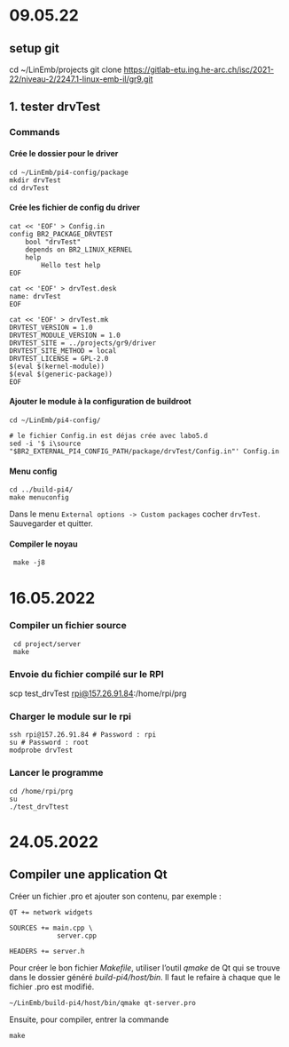 # 09.05.22

## setup git

cd ~/LinEmb/projects
git clone https://gitlab-etu.ing.he-arc.ch/isc/2021-22/niveau-2/2247.1-linux-emb-il/gr9.git

## 1. tester drvTest

### Commands

#### Crée le dossier pour le driver

```shell
cd ~/LinEmb/pi4-config/package
mkdir drvTest
cd drvTest
```

#### Crée les fichier de config du driver

```shell
cat << 'EOF' > Config.in
config BR2_PACKAGE_DRVTEST
    bool "drvTest"
    depends on BR2_LINUX_KERNEL
    help
        Hello test help
EOF

cat << 'EOF' > drvTest.desk
name: drvTest
EOF

cat << 'EOF' > drvTest.mk
DRVTEST_VERSION = 1.0
DRVTEST_MODULE_VERSION = 1.0
DRVTEST_SITE = ../projects/gr9/driver
DRVTEST_SITE_METHOD = local
DRVTEST_LICENSE = GPL-2.0
$(eval $(kernel-module))
$(eval $(generic-package))
EOF
```

#### Ajouter le module à la configuration de buildroot

```shell
cd ~/LinEmb/pi4-config/

# le fichier Config.in est déjas crée avec labo5.d
sed -i '$ i\source "$BR2_EXTERNAL_PI4_CONFIG_PATH/package/drvTest/Config.in"' Config.in

```

#### Menu config

```shell
cd ../build-pi4/
make menuconfig
```

Dans le menu `External options -> Custom packages` cocher `drvTest`. Sauvegarder et quitter.

#### Compiler le noyau

```shell
 make -j8
```

# 16.05.2022

### Compiler un fichier source

```shell
 cd project/server
 make
```

### Envoie du fichier compilé sur le RPI

scp test_drvTest rpi@157.26.91.84:/home/rpi/prg

### Charger le module sur le rpi

```shell
ssh rpi@157.26.91.84 # Password : rpi
su # Password : root
modprobe drvTest
```

### Lancer le programme

```shell
cd /home/rpi/prg
su
./test_drvTtest
```

# 24.05.2022

## Compiler une application Qt

Créer un fichier .pro et ajouter son contenu, par exemple :

```
QT += network widgets

SOURCES += main.cpp \
            server.cpp
          
HEADERS += server.h
```

Pour créer le bon fichier <i>Makefile</i>, utiliser l’outil <i>qmake</i> de Qt qui se trouve dans le dossier généré <i>build-pi4/host/bin</i>.
Il faut le refaire à chaque que le fichier .pro est modifié.

```shell
~/LinEmb/build-pi4/host/bin/qmake qt-server.pro
```

Ensuite, pour compiler, entrer la commande

```shell
make
```

